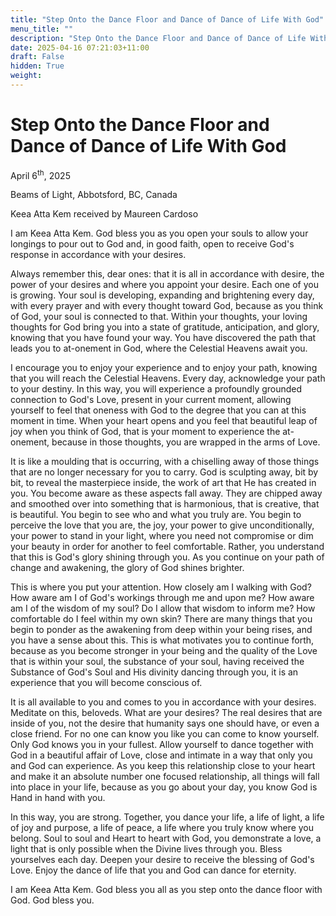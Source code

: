 ```yaml
---
title: "Step Onto the Dance Floor and Dance of Dance of Life With God"
menu_title: ""
description: "Step Onto the Dance Floor and Dance of Dance of Life With God"
date: 2025-04-16 07:21:03+11:00
draft: False
hidden: True
weight:
---
```

# Step Onto the Dance Floor and Dance of Dance of Life With God

April 6<sup>th</sup>, 2025

Beams of Light, Abbotsford, BC, Canada

Keea Atta Kem received by Maureen Cardoso

I am Keea Atta Kem. God bless you as you open your souls to allow your longings to pour out to God and, in good faith, open to receive God's response in accordance with your desires.

Always remember this, dear ones: that it is all in accordance with desire, the power of your desires and where you appoint your desire. Each one of you is growing. Your soul is developing, expanding and brightening every day, with every prayer and with every thought toward God, because as you think of God, your soul is connected to that. Within your thoughts, your loving thoughts for God bring you into a state of gratitude, anticipation, and glory, knowing that you have found your way. You have discovered the path that leads you to at-onement in God, where the Celestial Heavens await you.

I encourage you to enjoy your experience and to enjoy your path, knowing that you will reach the Celestial Heavens. Every day, acknowledge your path to your destiny. In this way, you will experience a profoundly grounded connection to God's Love, present in your current moment, allowing yourself to feel that oneness with God to the degree that you can at this moment in time. When your heart opens and you feel that beautiful leap of joy when you think of God, that is your moment to experience the at-onement, because in those thoughts, you are wrapped in the arms of Love.

It is like a moulding that is occurring, with a chiselling away of those things that are no longer necessary for you to carry. God is sculpting away, bit by bit, to reveal the masterpiece inside, the work of art that He has created in you. You become aware as these aspects fall away. They are chipped away and smoothed over into something that is harmonious, that is creative, that is beautiful. You begin to see who and what you truly are. You begin to perceive the love that you are, the joy, your power to give unconditionally, your power to stand in your light, where you need not compromise or dim your beauty in order for another to feel comfortable. Rather, you understand that this is God's glory shining through you. As you continue on your path of change and awakening, the glory of God shines brighter.

This is where you put your attention. How closely am I walking with God? How aware am I of God's workings through me and upon me? How aware am I of the wisdom of my soul? Do I allow that wisdom to inform me? How comfortable do I feel within my own skin? There are many things that you begin to ponder as the awakening from deep within your being rises, and you have a sense about this. This is what motivates you to continue forth, because as you become stronger in your being and the quality of the Love that is within your soul, the substance of your soul, having received the Substance of God's Soul and His divinity dancing through you, it is an experience that you will become conscious of.

It is all available to you and comes to you in accordance with your desires. Meditate on this, beloveds. What are your desires? The real desires that are inside of you, not the desire that humanity says one should have, or even a close friend. For no one can know you like you can come to know yourself. Only God knows you in your fullest. Allow yourself to dance together with God in a beautiful affair of Love, close and intimate in a way that only you and God can experience. As you keep this relationship close to your heart and make it an absolute number one focused relationship, all things will fall into place in your life, because as you go about your day, you know God is Hand in hand with you.

In this way, you are strong. Together, you dance your life, a life of light, a life of joy and purpose, a life of peace, a life where you truly know where you belong. Soul to soul and Heart to heart with God, you demonstrate a love, a light that is only possible when the Divine lives through you. Bless yourselves each day. Deepen your desire to receive the blessing of God's Love. Enjoy the dance of life that you and God can dance for eternity.

I am Keea Atta Kem. God bless you all as you step onto the dance floor with God. God bless you.
